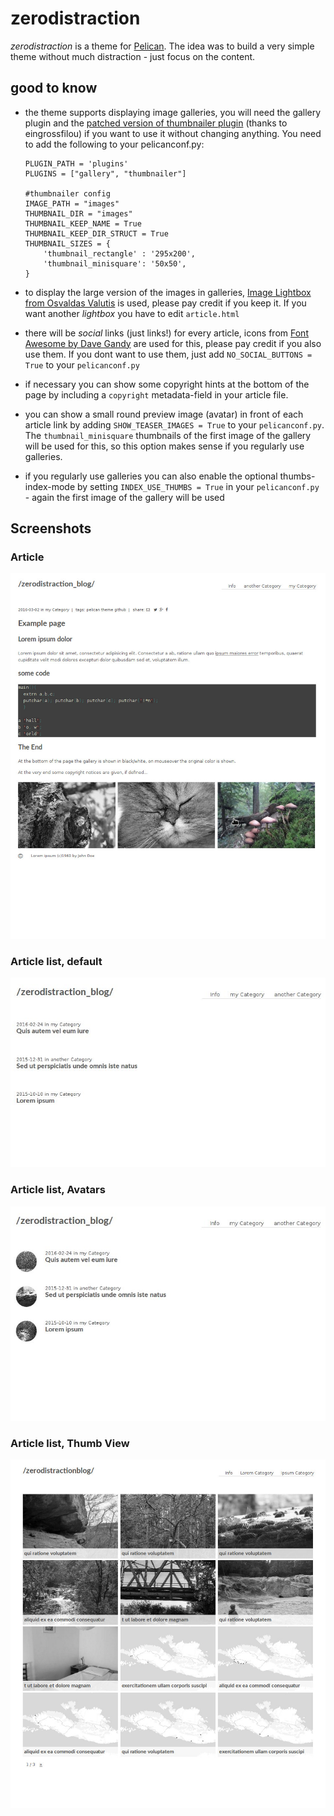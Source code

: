 # zerodistraction

_zerodistraction_ is a theme for [Pelican](https://github.com/getpelican).
The idea was to build a very simple theme without much distraction - just focus on the content. 

## good to know

 * the theme supports displaying image galleries, you will need the 
 gallery plugin and the 
 [patched version of thumbnailer plugin](https://github.com/eingrossfilou/pelican-plugins/tree/patch-1/thumbnailer)
    (thanks to eingrossfilou) if you want to use it without changing anything.
    You need to add the following to your pelicanconf.py:
    ```
    PLUGIN_PATH = 'plugins'
    PLUGINS = ["gallery", "thumbnailer"]
    
    #thumbnailer config
    IMAGE_PATH = "images"
    THUMBNAIL_DIR = "images"
    THUMBNAIL_KEEP_NAME = True
    THUMBNAIL_KEEP_DIR_STRUCT = True
    THUMBNAIL_SIZES = {
        'thumbnail_rectangle' : '295x200',
        'thumbnail_minisquare': '50x50',
    }
    ```
    
 * to display the large version of the images in galleries, [Image Lightbox from Osvaldas Valutis](http://osvaldas.info/image-lightbox-responsive-touch-friendly)
 is used, please pay credit if you keep it.
 If you want another _lightbox_ you have to edit `article.html`
 * there will be _social_ links (just links!) for every article, icons from
 [Font Awesome by Dave Gandy](http://fontawesome.io) are used for this, please pay credit if you also use them. If you dont want to use them, just add `NO_SOCIAL_BUTTONS = True` to your `pelicanconf.py`
 * if necessary you can show some copyright hints at the bottom of the page by including a `copyright` metadata-field in your article file.
 * you can show a small round preview image (avatar) in front of each article link by adding `SHOW_TEASER_IMAGES = True` to your `pelicanconf.py`. The `thumbnail_minisquare` thumbnails of the first image of the gallery will be used for this, so this option makes sense if you regularly use galleries.
 * if you regularly use galleries you can also enable the optional thumbs-index-mode by setting `INDEX_USE_THUMBS = True` in your `pelicanconf.py` - again the first image of the gallery will be used
 
## Screenshots
### Article
![a screenshot of the theme](screenshot_new.jpg?raw=true)

### Article list, default
![a screenshot of the theme](screenshot_list_default.jpg?raw=true)

### Article list, Avatars
![a screenshot of the theme](screenshot_list_avatars.jpg?raw=true)

### Article list, Thumb View
![a screenshot of the theme](screenshot_index_thumbs.jpg?raw=true)
